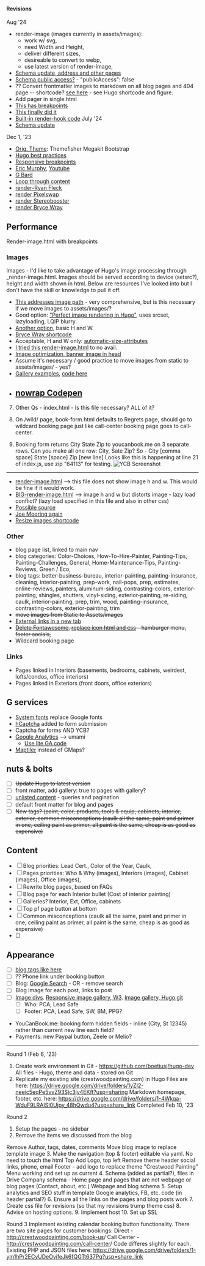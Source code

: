 #### Revisions

Aug '24

- render-image (images currently in assets/images):
  - work w/ svg,
  - need Width and Height,
  - deliver different sizes,
  - desireable to convert to webp,
  - use latest version of render-image,
- [Schema update, address and other pages](https://www.schemaapp.com/schema-markup/how-to-do-schema-markup-for-local-business/)
- [Schema public access?](https://stackoverflow.com/questions/56926034/schema-org-for-service-based-businesses-without-an-address) - "publicAccess": false
- ?? Convert frontmatter images to markdown on all blog pages and 404 page -- shortcode? [see here](https://discourse.gohugo.io/t/how-to-use-front-matter-variable-inside-content/32730) - see Hugo shortcode and figure.
- Add pager in single.html
- [This has breakpoints](https://www.brycewray.com/posts/2022/06/responsive-optimized-images-hugo/)
- [This finally did it](https://discourse.gohugo.io/t/conversion-to-webp/50347)
- [Built-in render-hook code](https://github.com/gohugoio/hugo/blob/master/tpl/tplimpl/embedded/templates/_default/_markup/render-image.html)
  July '24
- [Schema update](https://tekki-tipps.de/en/hugo-schemas-seo/)

Dec 1, '23

- [Orig. Theme](https://github.com/themefisher/megakit-bootstrap): Themefisher Megakit Bootstrap
- [Hugo best practices ](https://github.com/spech66/hugo-best-practices)
- [Responsive breakpoints](https://www.responsivebreakpoints.com/)
- [Eric Murphy](https://ericmurphy.xyz/blog/), [Youtube](https://www.youtube.com/@EricMurphyxyz/search?query=hugo)
- [G Bard](https://bard.google.com/chat)
- [Loop through content](https://www.markusantonwolf.com/blog/loop-through-sorted-content-in-hugo/)
- [render-Ryan Fleck](https://ryanfleck.ca/2023/perfected-image-rendering-in-hugo/)
- [render Pixelswap](https://pixelswap.fr/entry/how-to-optimize-image-rendering-with-hugo/)
- [render Stereobooster](https://stereobooster.com/posts/hugo-ideal-image/)
- [render Bryce Wray](https://www.brycewray.com/posts/2023/04/better-code-image-processing-hugo/)

## Performance

Render-image.html with breakpoints

### Images

Images - I'd like to take advantage of Hugo's image processing through \_render-image.html. Images should be served according to device (setsrc?), height and width shown in html. Below are resources I've looked into but I don't have the skill or knowledge to pull it off.

- [This addresses image path](https://www.veriphor.com/articles/link-and-image-render-hooks/) - very comprehensive, but is this necessary if we move images to assets/images/?
- Good option: ["Perfect image rendering in Hugo"](https://ryanfleck.ca/2023/perfected-image-rendering-in-hugo/), uses srcset, lazyloading, LQIP blurry.
- [Another option](https://christianoliff.com/blog/markdown-render-hooks-in-hugo/), basic H and W.
- [Bryce Wray shortcode](https://www.brycewray.com/posts/2022/06/responsive-optimized-images-hugo/)
- Acceptable, H and W only: [automatic-size-attributes](https://werat.dev/blog/automatic-image-size-attributes-in-hugo/)
- [I tried this render-image.html](_default/_markup/render-image.html) to no avail.
- [Image optimization, banner image in head](https://devtidbits.com/2022/08/13/image-optimization-in-hugo/)
- Assume it's necessary / good practice to move images from static to assets/images/ - yes?
- [Gallery examples](https://www.liwen.id.au/heg/), [code here](https://github.com/liwenyip/hugo-easy-gallery/)
- ## [nowrap Codepen](https://codepen.io/team/css-tricks/pen/bEajLE/1ea1ef35d942d0041b0467b4d39888d3)

7. Other Qs - index.html - Is this file necessary? ALL of it?

8. On /wild/ page, book-form.html defaults to Regrets page, should go to wildcard booking page just like call-center booking page goes to call-center.
9. Booking form returns City State Zip to youcanbook.me on 3 separate rows. Can you make all one row: City, Sate Zip?
   So - City [comma space] State [space] Zip [new line]
   Looks like this is happening at line 21 of index.js, use zip "64113" for testing.
   ![YCB Screenshot](https://github.com/boetiusj/hugo-dev/blob/main/static/images/screenshot-YCB-passthrough.png)

---

- [render-image.html](https://werat.dev/blog/automatic-image-size-attributes-in-hugo/) --> this file does not show image h and w. This would be fine if it would work.
- [BIG-render-image.html](https://christianoliff.com/blog/markdown-render-hooks-in-hugo/) --> image h and w but distorts image - lazy load conflict? (lazy load specified in this file and also in other css)
- [Possible source](https://stereobooster.com/posts/hugo-ideal-image/)
- [Joe Mooring again](https://discourse.gohugo.io/t/pass-attributes-to-image-render-hook/36899/2)
- [Resize images shortcode](https://www.angela1c.com/posts/2021/04/resizing-images-using-shortcodes/)

### Other

- blog page list, linked to main nav
- blog categories: Color-Choices, How-To-Hire-Painter, Painting-Tips, Painting-Challenges, General, Home-Maintenance-Tips, Painting-Reviews, Green / Eco,
- blog tags: better-business-bureau, interior-painting, painting-insurance, cleaning, interior-painting, prep-work, nail-pops, prep, estimates, online-reviews, painters, aluminum-siding, contrasting-colors, exterior-painting, shingles, shutters, vinyl-siding, exterior-painting, re-siding, caulk, interior-painting, prep, trim, wood, painting-insurance, contrasting-colors, exterior-painting, trim
- ~~move images from Static to Assets/images~~
- [External links in a new tab](https://digitaldrummerj.me/hugo-links-to-other-pages/)
- ~~[Delete Fontawesome](https://www.youtube.com/watch?v=or7amkb0Pk8), [replace icon html and css](https://icon-sets.iconify.design/bi/instagram/) - hamburger menu, footer socials,~~
- Wildcard booking page

### Links

- Pages linked in Interiors (basements, bedrooms, cabinets, weirdest, lofts/condos, office interiors)
- Pages linked in Exteriors (front doors, office exteriors)

## G services

- [System fonts](https://www.youtube.com/watch?v=K_QRFhpsTsc&list=PLnur5_dvCveGQtaSkjP0i-Fege25r5dHs) replace Google fonts
- [hCaptcha](https://www.hcaptcha.com/) added to form submission
- Captcha for forms AND YCB?
- [Google Analytics](umami.is) --> umami
  - [Use lite GA code](https://www.jotform.com/blog/leverage-browser-caching-98814/)
- [Maptiler](maptiler.com) instead of GMaps?

## nuts & bolts

- [ ] ~~Update Hugo to latest version~~
- [ ] front matter, add gallery: true to pages with gallery?
- [ ] [unlisted content](https://bphogan.com/2020/08/11/2020-08-11-creating-unlisted-content-in-hugo/) - queries and pagination
- [ ] default front matter for blog and pages
- [ ] ~~New tags? (paint, color, products, tools & equip, cabinets, interior, exterior, common misconceptions (caulk all the same, paint and primer in one, ceiling paint as primer, all paint is the same, cheap is as good as expensive)~~

## Content

- [ ] Blog priorities: Lead Cert., Color of the Year, Caulk,
- [ ] Pages priorities: Who & Why (images), Interiors (images), Cabinet (images), Office (images),
- [ ] Rewrite blog pages, based on FAQs
- [ ] Blog page for each Interior bullet (Cost of interior painting)
- [ ] Galleries? Interior, Ext, Office, cabinets
- [ ] Top pf page button at bottom
- [ ] Common misconceptions (caulk all the same, paint and primer in one, ceiling paint as primer, all paint is the same, cheap is as good as expensive)
- [ ]

## Appearance

- [ ] [blog tags like here](https://digitaldrummerj.me/hugo-view-post-grouped-by-category/)
- [ ] ?? Phone link under booking button
- [ ] Blog: [Google Search](https://digitaldrummerj.me/hugo-Integrate-google-search/) - OR - remove search
- [ ] Blog image for each post, links to post
- [ ] [Image divs](https://www.w3schools.com/howto/tryit.asp?filename=tryhow_css_images_side_by_side). [Responsive image gallery, W3](https://www.w3schools.com/css/tryit.asp?filename=trycss_image_gallery_responsive). [Image gallery, Hugo git](https://github.com/rootwork/hugo-module-gallery-grid)
  - [ ] Who: PCA, Lead Safe
  - [ ] Footer: PCA, Lead Safe, SW, BM, PPG?
- YouCanBook.me: booking form hidden fields - inline (City, St 12345) rather than current new line each field?
- Payments: new Paypal button, Zeele or Melio?

---

Round 1 (Feb 6, '23)

1. Create work environment in Git - https://github.com/boetiusj/hugo-dev
   All files - Hugo, theme and data - stored on Git
2. Replicate my existing site (crestwoodpainting.com) in Hugo
   Files are here: <https://drive.google.com/drive/folders/1yZI2-neeic5eqPe5vvZ93Sjc3jv4EKft?usp=sharing>
   Markdown homepage, footer, etc. here: <https://drive.google.com/drive/folders/1-4Wkqa-WduF9LRAISI0Ujpy_48hQwdu4?usp=share_link>
   Completed Feb 10, '23

Round 2

1. Setup the pages - no sidebar
2. Remove the items we discussed from the blog

Remove Author, tags, dates, comments
Move blog image to replace template image 3. Make the navigation (top & footer) editable via yaml. No need to touch the html
Top
Add Logo, top left
Remove theme header social links, phone, email
Footer - add logo to replace theme "Crestwood Painting"
Menu working and set up as current 4. Schema (added as partial?), files in Drive
Company schema - Home page and pages that are not webpage or blog pages (Contact, about, etc.)
Webpage and blog schema 5. Setup analytics and SEO stuff in template
Google analytics,
FB, etc. code (in header partial?) 6. Ensure all the links on the pages and blog posts work 7. Create css file for revisions (so that my revisions trump theme css) 8. Advise on hosting options. 9. Implement host 10. Set up SSL

Round 3
Implement existing calendar booking button functionality. There are two site pages for customer bookings:
Direct - <http://crestwoodpainting.com/book-us>/
Call Center - <http://crestwoodpainting.com/call-center>/
Code differes slightly for each.
Existing PHP and JSON files here: <https://drive.google.com/drive/folders/1-ym1hPr2ECyUDeOvifeJk6fQGTt637Pq?usp=share_link>
